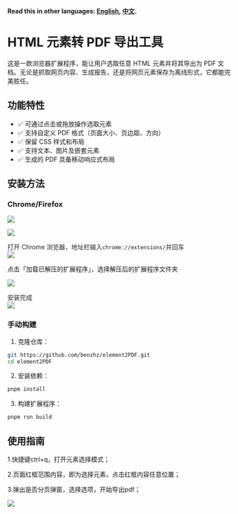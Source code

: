 **Read this in other languages: [English](README.md), [中文](README_zh.md).**
# HTML 元素转 PDF 导出工具
这是一款浏览器扩展程序，能让用户选取任意 HTML 元素并将其导出为 PDF 文档。无论是抓取网页内容、生成报告，还是将网页元素保存为离线形式，它都能完美胜任。

## 功能特性
+ ✅ 可通过点击或拖放操作选取元素
+ ✅ 支持自定义 PDF 格式（页面大小、页边距、方向）
+ ✅ 保留 CSS 样式和布局
+ ✅ 支持文本、图片及嵌套元素
+ ✅ 生成的 PDF 具备移动响应式布局

## 安装方法
### Chrome/Firefox
![](https://cdn.nlark.com/yuque/0/2025/png/38711469/1743580752674-36aa63dd-defc-45fe-8c53-4ec7629caf7d.png)

![](https://cdn.nlark.com/yuque/0/2025/png/38711469/1743580769702-da90708f-e7df-4a7d-a1db-8ed1e342d69e.png)

<font style="color:rgba(0, 0, 0, 0.85);">打开 Chrome 浏览器，地址栏输入</font>`chrome://extensions/`<font style="color:rgba(0, 0, 0, 0.85);">并回车</font>  
![](https://camo.githubusercontent.com/edef64b46b190f6deb17bad0802bffe29e6c6c745460b8015aea2833015e87e4/68747470733a2f2f63646e2e6e6c61726b2e636f6d2f79757175652f302f323032352f706e672f33383731313436392f313734313630343533373238302d64643635663937332d376532642d343136302d613133612d3766656437643732386539622e706e67)

点击「加载已解压的扩展程序」，选择解压后的扩展程序文件夹

![](https://cdn.nlark.com/yuque/0/2025/png/38711469/1743580999568-248ef78f-153e-402e-84d9-1660330c6cfe.png)

<font style="color:rgba(0, 0, 0, 0.85);">安装完成</font><font style="color:rgb(31, 35, 40);"></font>  
 ![](https://cdn.nlark.com/yuque/0/2025/png/38711469/1743580875671-f8cd9ca1-55ef-42cf-b3bf-92e6e4a78f78.png)

### 手动构建
1. 克隆仓库：

```bash
git https://github.com/benzhz/element2PDF.git
cd element2PDF
```

2. 安装依赖：

```bash
pnpm install
```

3. 构建扩展程序：

```bash
pnpm run build
```

## 使用指南
1.快捷键ctrl+q，打开元素选择模式；

2.页面红框范围内容，即为选择元素，点击红框内容任意位置；

3.弹出是否分页弹窗，选择选项，开始导出pdf；



![](https://cdn.nlark.com/yuque/0/2025/gif/38711469/1743580353533-7d11d95a-4b8d-4495-a990-3bd28e50c92f.gif)






